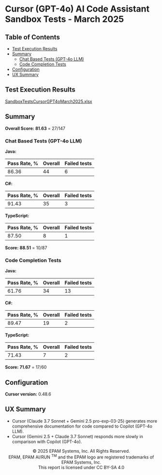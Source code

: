 # Cursor (GPT-4o) AI Code Assistant Sandbox Tests - March 2025

## Table of Contents
- [Test Execution Results](#test-execution-results)
- [Summary](#summary)
    - [Chat Based Tests (GPT-4o LLM)](#chat-based-tests-gpt-4o-llm)
    - [Code Completion Tests](#code-completion-tests)
- [Configuration](#configuration)
- [UX Summary](#ux-summary)

## Test Execution Results

[SandboxTestsCursorGPT4oMarch2025.xlsx](../../../../../reports/2025/SandboxTestsCursorGPT4oMarch2025.xlsx)

## Summary

**Overall Score:** **81.63** = 27/147

### Chat Based Tests (GPT-4o LLM)

**Java:**

| Pass Rate, % | Overall | Failed tests |
|--------------|---------|--------------|
| 86.36        | 44      | 6            |

**C#:**

| Pass Rate, % | Overall | Failed tests |
|--------------|---------|--------------|
| 91.43        | 35      | 3            |

**TypeScript:**

| Pass Rate, % | Overall | Failed tests |
|--------------|---------|--------------|
| 87.50        | 8       | 1            |

**Score:** **88.51** = 10/87

### Code Completion Tests

**Java:**

| Pass Rate, % | Overall | Failed tests |
|--------------|---------|--------------|
| 61.76        | 34      | 13           |

**C#:**

| Pass Rate, % | Overall | Failed tests |
|--------------|---------|--------------|
| 89.47        | 19      | 2            |

**TypeScript:**

| Pass Rate, % | Overall | Failed tests |
|--------------|---------|--------------|
| 71.43        | 7       | 2            |

**Score:** **71.67** = 17/60

## Configuration

**Cursor version:** 0.48.6

## UX Summary

- Cursor (Claude 3.7 Sonnet + Gemini 2.5 pro-exp-03-25) generates more comprehensive documentation for code compared to Copilot (GPT-4o LLM).
- Cursor (Gemini 2.5 + Claude 3.7 Sonnet) responds more slowly in comparison with Copilot (GPT-4o).

<p style="text-align: center;">    © 2025 EPAM Systems, Inc. All Rights Reserved.<br/>    EPAM, EPAM AI/RUN <sup>TM</sup> and the EPAM logo are registered trademarks of EPAM Systems, Inc.<br>    This report is licensed under CC BY-SA 4.0<br/></p>
